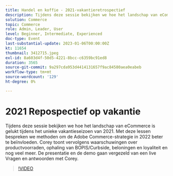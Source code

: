 ```yaml
---
title: Handel en koffie - 2021-vakantieretrospectief
description: Tijdens deze sessie bekijken we hoe het landschap van eCommerce is gelukt tijdens het unieke vakantieseizoen van 2021. Met deze lessen bespreken we methoden om de Adobe Commerce-strategie in 2022 beter te beïnvloeden. Corey toont vervolgens waarschuwingen over productvoorraden, ophaling van BOPIS/Curbside, beloningen en loyaliteit en nog veel meer. De presentatie en de demo gaan vergezeld van een live Vragen en antwoorden met Corey.
solution: Commerce
topic: Commerce
role: Admin, Leader, User
level: Beginner, Intermediate, Experienced
doc-type: Event
last-substantial-update: 2023-01-06T00:00:00Z
kt: 11654
thumbnail: 3412715.jpeg
exl-id: 8a603d4f-50d5-4221-8bcc-c6359bc91ed8
duration: 3565
source-git-commit: 9a297cda953d4414131657f9ac84580aea0eabeb
workflow-type: tm+mt
source-wordcount: '129'
ht-degree: 0%

---
```


# 2021 Repospectief op vakantie

Tijdens deze sessie bekijken we hoe het landschap van eCommerce is gelukt tijdens het unieke vakantieseizoen van 2021. Met deze lessen bespreken we methoden om de Adobe Commerce-strategie in 2022 beter te beïnvloeden. Corey toont vervolgens waarschuwingen over productvoorraden, ophaling van BOPIS/Curbside, beloningen en loyaliteit en nog veel meer. De presentatie en de demo gaan vergezeld van een live Vragen en antwoorden met Corey.

>[!VIDEO](https://video.tv.adobe.com/v/3412715/?quality=12&learn=on)
